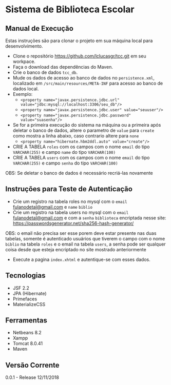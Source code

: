 # Sistema de Biblioteca Escolar

## Manual de Execução
Estas instruções são para clonar o projeto em sua máquina local para desenvolvimento.
- Clone o repositório https://github.com/lclucasgr/tcc.git em seu workpace.
- Faça o download das dependências do Maven.
- Crie o banco de dados `tcc_db`.
- Mude os dados de acesso ao banco de dados no `persistence.xml`, localizado em `/src/main/resources/META-INF` para acesso ao banco de dados local.
- Exemplo:
  - `<property name="javax.persistence.jdbc.url" value="jdbc:mysql://localhost:3306/seu_db"/>`
  - `<property name="javax.persistence.jdbc.user" value="seuuser"/>`
  - `<property name="javax.persistence.jdbc.password" value="suasenha"/>`
- Se for a primeira execução do sistema na máquina ou a primeira após deletar o banco de dados, altere o parametro de `value` para  `create` como mostra a linha abaixo, caso contrario altere para `none`
  - `<property name="hibernate.hbm2ddl.auto" value="create"/>`
- CRIE A TABELA `roles` com os campos com o nome `email` do tipo `VARCHAR(255)` e campo `name` do tipo `VARCHAR(100)`
- CRIE A TABELA `users` com os campos com o nome `email` do tipo `VARCHAR(255)` e campo `senha` do tipo `VARCHAR(100)`

OBS: Se deletar o banco de dados é necessário recriá-las novamente

## Instruções para Teste de Autenticação
- Crie um registro na tabela roles no mysql com o `email` fulanodetal@gmail.com e `name` `biblio`
- Crie um registro na tabela users no mysql com o `email` fulanodetal@gmail.com e com a `senha` `biblioteca` encriptada nesse site: https://passwordsgenerator.net/sha256-hash-generator/

OBS: o email não precisa ser esse porem deve estar presente nas duas tabelas, somente é autenticado usuários que tiverem o campo com o nome `biblio` na tabela `roles` e o email na tabela `users`, a senha pode ser qualquer coisa desde que esteja encriptado no site mostrado anteriormente

- Execute a pagina `index.xhtml` e autentique-se com esses dados.

## Tecnologias
- JSF 2.2
- JPA (Hibernate)
- Primefaces
- MaterializeCSS

## Ferramentas
- Netbeans 8.2
- Xampp
- Tomcat 8.0.41
- Maven

## Versão Corrente
0.0.1 - Release 12/11/2018
